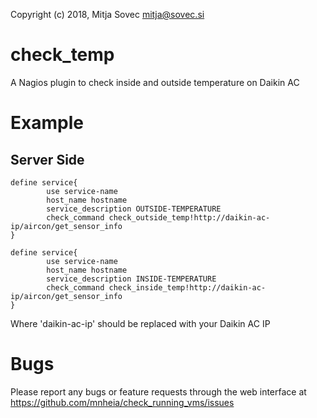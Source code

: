 Copyright (c) 2018, Mitja Sovec <mitja@sovec.si>

# check_temp
A Nagios plugin to check inside and outside temperature on Daikin AC

# Example
## Server Side
```
define service{
        use service-name
        host_name hostname
        service_description OUTSIDE-TEMPERATURE
        check_command check_outside_temp!http://daikin-ac-ip/aircon/get_sensor_info
}

define service{
        use service-name
        host_name hostname
        service_description INSIDE-TEMPERATURE
        check_command check_inside_temp!http://daikin-ac-ip/aircon/get_sensor_info
}
```
Where 'daikin-ac-ip' should be replaced with your Daikin AC IP

# Bugs
Please report any bugs or feature requests through the web interface at https://github.com/mnheia/check_running_vms/issues
